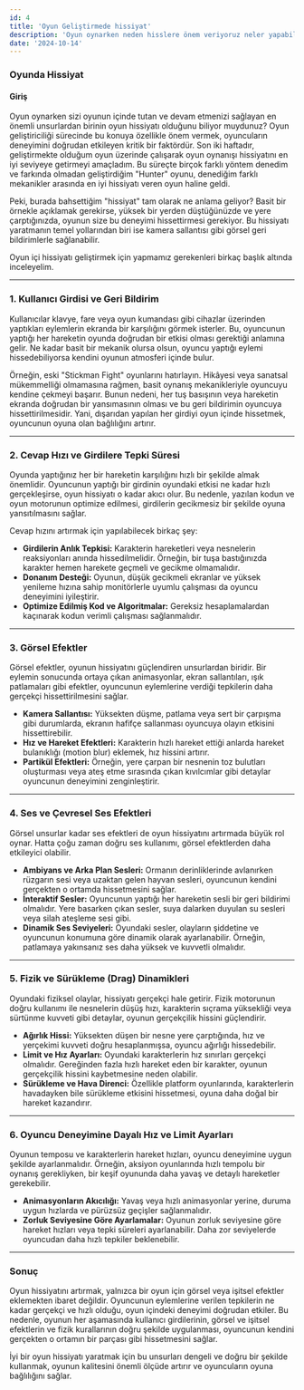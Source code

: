 ```yaml
---
id: 4
title: 'Oyun Geliştirmede hissiyat'
description: 'Oyun oynarken neden hisslere önem veriyoruz neler yapabiliriz.'
date: '2024-10-14'
---
```

### Oyunda Hissiyat

#### Giriş
Oyun oynarken sizi oyunun içinde tutan ve devam etmenizi sağlayan en önemli unsurlardan birinin oyun hissiyatı olduğunu biliyor muydunuz? Oyun geliştiriciliği sürecinde bu konuya özellikle önem vermek, oyuncuların deneyimini doğrudan etkileyen kritik bir faktördür. Son iki haftadır, geliştirmekte olduğum oyun üzerinde çalışarak oyun oynanışı hissiyatını en iyi seviyeye getirmeyi amaçladım. Bu süreçte birçok farklı yöntem denedim ve farkında olmadan geliştirdiğim "Hunter" oyunu, denediğim farklı mekanikler arasında en iyi hissiyatı veren oyun haline geldi.

Peki, burada bahsettiğim "hissiyat" tam olarak ne anlama geliyor? Basit bir örnekle açıklamak gerekirse, yüksek bir yerden düştüğünüzde ve yere çarptığınızda, oyunun size bu deneyimi hissettirmesi gerekiyor. Bu hissiyatı yaratmanın temel yollarından biri ise kamera sallantısı gibi görsel geri bildirimlerle sağlanabilir.

Oyun içi hissiyatı geliştirmek için yapmamız gerekenleri birkaç başlık altında inceleyelim.

---

### 1. Kullanıcı Girdisi ve Geri Bildirim
Kullanıcılar klavye, fare veya oyun kumandası gibi cihazlar üzerinden yaptıkları eylemlerin ekranda bir karşılığını görmek isterler. Bu, oyuncunun yaptığı her hareketin oyunda doğrudan bir etkisi olması gerektiği anlamına gelir. Ne kadar basit bir mekanik olursa olsun, oyuncu yaptığı eylemi hissedebiliyorsa kendini oyunun atmosferi içinde bulur. 

Örneğin, eski "Stickman Fight" oyunlarını hatırlayın. Hikâyesi veya sanatsal mükemmelliği olmamasına rağmen, basit oynanış mekanikleriyle oyuncuyu kendine çekmeyi başarır. Bunun nedeni, her tuş basışının veya hareketin ekranda doğrudan bir yansımasının olması ve bu geri bildirimin oyuncuya hissettirilmesidir. Yani, dışarıdan yapılan her girdiyi oyun içinde hissetmek, oyuncunun oyuna olan bağlılığını artırır.

---

### 2. Cevap Hızı ve Girdilere Tepki Süresi
Oyunda yaptığınız her bir hareketin karşılığını hızlı bir şekilde almak önemlidir. Oyuncunun yaptığı bir girdinin oyundaki etkisi ne kadar hızlı gerçekleşirse, oyun hissiyatı o kadar akıcı olur. Bu nedenle, yazılan kodun ve oyun motorunun optimize edilmesi, girdilerin gecikmesiz bir şekilde oyuna yansıtılmasını sağlar.

Cevap hızını artırmak için yapılabilecek birkaç şey:
- **Girdilerin Anlık Tepkisi:** Karakterin hareketleri veya nesnelerin reaksiyonları anında hissedilmelidir. Örneğin, bir tuşa bastığınızda karakter hemen harekete geçmeli ve gecikme olmamalıdır.
- **Donanım Desteği:** Oyunun, düşük gecikmeli ekranlar ve yüksek yenileme hızına sahip monitörlerle uyumlu çalışması da oyuncu deneyimini iyileştirir.
- **Optimize Edilmiş Kod ve Algoritmalar:** Gereksiz hesaplamalardan kaçınarak kodun verimli çalışması sağlanmalıdır.

---

### 3. Görsel Efektler
Görsel efektler, oyunun hissiyatını güçlendiren unsurlardan biridir. Bir eylemin sonucunda ortaya çıkan animasyonlar, ekran sallantıları, ışık patlamaları gibi efektler, oyuncunun eylemlerine verdiği tepkilerin daha gerçekçi hissettirilmesini sağlar.

- **Kamera Sallantısı:** Yüksekten düşme, patlama veya sert bir çarpışma gibi durumlarda, ekranın hafifçe sallanması oyuncuya olayın etkisini hissettirebilir.
- **Hız ve Hareket Efektleri:** Karakterin hızlı hareket ettiği anlarda hareket bulanıklığı (motion blur) eklemek, hız hissini artırır.
- **Partikül Efektleri:** Örneğin, yere çarpan bir nesnenin toz bulutları oluşturması veya ateş etme sırasında çıkan kıvılcımlar gibi detaylar oyuncunun deneyimini zenginleştirir.

---

### 4. Ses ve Çevresel Ses Efektleri
Görsel unsurlar kadar ses efektleri de oyun hissiyatını artırmada büyük rol oynar. Hatta çoğu zaman doğru ses kullanımı, görsel efektlerden daha etkileyici olabilir.

- **Ambiyans ve Arka Plan Sesleri:** Ormanın derinliklerinde avlanırken rüzgarın sesi veya uzaktan gelen hayvan sesleri, oyuncunun kendini gerçekten o ortamda hissetmesini sağlar.
- **İnteraktif Sesler:** Oyuncunun yaptığı her hareketin sesli bir geri bildirimi olmalıdır. Yere basarken çıkan sesler, suya dalarken duyulan su sesleri veya silah ateşleme sesi gibi.
- **Dinamik Ses Seviyeleri:** Oyundaki sesler, olayların şiddetine ve oyuncunun konumuna göre dinamik olarak ayarlanabilir. Örneğin, patlamaya yakınsanız ses daha yüksek ve kuvvetli olmalıdır.

---

### 5. Fizik ve Sürükleme (Drag) Dinamikleri
Oyundaki fiziksel olaylar, hissiyatı gerçekçi hale getirir. Fizik motorunun doğru kullanımı ile nesnelerin düşüş hızı, karakterin sıçrama yüksekliği veya sürtünme kuvveti gibi detaylar, oyunun gerçekçilik hissini güçlendirir.

- **Ağırlık Hissi:** Yüksekten düşen bir nesne yere çarptığında, hız ve yerçekimi kuvveti doğru hesaplanmışsa, oyuncu ağırlığı hissedebilir.
- **Limit ve Hız Ayarları:** Oyundaki karakterlerin hız sınırları gerçekçi olmalıdır. Gereğinden fazla hızlı hareket eden bir karakter, oyunun gerçekçilik hissini kaybetmesine neden olabilir.
- **Sürükleme ve Hava Direnci:** Özellikle platform oyunlarında, karakterlerin havadayken bile sürükleme etkisini hissetmesi, oyuna daha doğal bir hareket kazandırır.

---

### 6. Oyuncu Deneyimine Dayalı Hız ve Limit Ayarları
Oyunun temposu ve karakterlerin hareket hızları, oyuncu deneyimine uygun şekilde ayarlanmalıdır. Örneğin, aksiyon oyunlarında hızlı tempolu bir oynanış gerekliyken, bir keşif oyununda daha yavaş ve detaylı hareketler gerekebilir.

- **Animasyonların Akıcılığı:** Yavaş veya hızlı animasyonlar yerine, duruma uygun hızlarda ve pürüzsüz geçişler sağlanmalıdır.
- **Zorluk Seviyesine Göre Ayarlamalar:** Oyunun zorluk seviyesine göre hareket hızları veya tepki süreleri ayarlanabilir. Daha zor seviyelerde oyuncudan daha hızlı tepkiler beklenebilir.

---

### Sonuç
Oyun hissiyatını artırmak, yalnızca bir oyun için görsel veya işitsel efektler eklemekten ibaret değildir. Oyuncunun eylemlerine verilen tepkilerin ne kadar gerçekçi ve hızlı olduğu, oyun içindeki deneyimi doğrudan etkiler. Bu nedenle, oyunun her aşamasında kullanıcı girdilerinin, görsel ve işitsel efektlerin ve fizik kurallarının doğru şekilde uygulanması, oyuncunun kendini gerçekten o ortamın bir parçası gibi hissetmesini sağlar.

İyi bir oyun hissiyatı yaratmak için bu unsurları dengeli ve doğru bir şekilde kullanmak, oyunun kalitesini önemli ölçüde artırır ve oyuncuların oyuna bağlılığını sağlar.